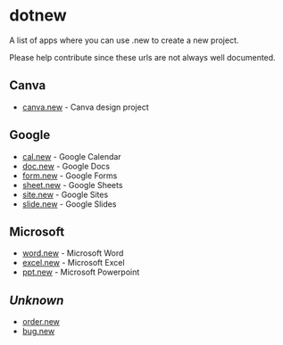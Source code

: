 # dotnew

A list of apps where you can use .new to create a new project.

Please help contribute since these urls are not always well documented.

## Canva

- [canva.new](canva.new) - Canva design project

## Google

- [cal.new](cal.new) - Google Calendar
- [doc.new](doc.new) - Google Docs
- [form.new](form.new) - Google Forms
- [sheet.new](sheet.new) - Google Sheets
- [site.new](site.new) - Google Sites
- [slide.new](slide.new) - Google Slides

## Microsoft

- [word.new](word.new) - Microsoft Word
- [excel.new](excel.new) - Microsoft Excel
- [ppt.new](ppt.new) - Microsoft Powerpoint

## _Unknown_

- [order.new](order.new)
- [bug.new](bug.new)
